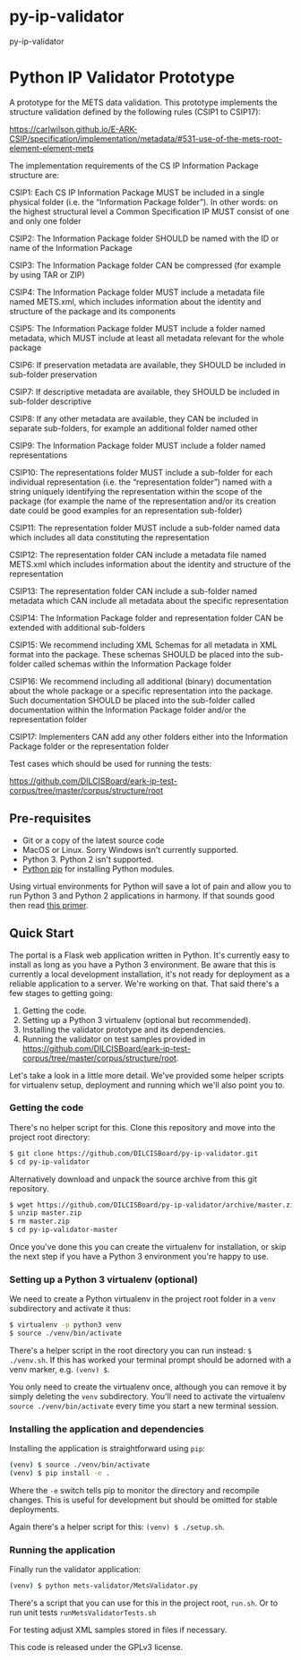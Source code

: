 # py-ip-validator
py-ip-validator

Python IP Validator Prototype
==============================
A prototype for the METS data validation. This prototype implements the structure validation defined by the following rules (CSIP1 to CSIP17):

https://carlwilson.github.io/E-ARK-CSIP/specification/implementation/metadata/#531-use-of-the-mets-root-element-element-mets

The implementation requirements of the CS IP Information Package structure are:

CSIP1: Each CS IP Information Package MUST be included in a single physical folder (i.e. the “Information Package folder”). In other words: on the highest structural level a Common Specification IP MUST consist of one and only one folder

CSIP2: The Information Package folder SHOULD be named with the ID or name of the Information Package

CSIP3: The Information Package folder CAN be compressed (for example by using TAR or ZIP)

CSIP4: The Information Package folder MUST include a metadata file named METS.xml, which includes information about the identity and structure of the package and its components

CSIP5: The Information Package folder MUST include a folder named metadata, which MUST include at least all metadata relevant for the whole package

CSIP6: If preservation metadata are available, they SHOULD be included in sub-folder preservation

CSIP7: If descriptive metadata are available, they SHOULD be included in sub-folder descriptive

CSIP8: If any other metadata are available, they CAN be included in separate sub-folders, for example an additional folder named other

CSIP9: The Information Package folder MUST include a folder named representations

CSIP10: The representations folder MUST include a sub-folder for each individual representation (i.e. the “representation folder”) named with a string uniquely identifying the representation within the scope of the package (for example the name of the representation and/or its creation date could be good examples for an representation sub-folder)

CSIP11: The representation folder MUST include a sub-folder named data which includes all data constituting the representation

CSIP12: The representation folder CAN include a metadata file named METS.xml which includes information about the identity and structure of the representation

CSIP13: The representation folder CAN include a sub-folder named metadata which CAN include all metadata about the specific representation

CSIP14: The Information Package folder and representation folder CAN be extended with additional sub-folders

CSIP15: We recommend including XML Schemas for all metadata in XML format into the package. These schemas SHOULD be placed into the sub-folder called schemas within the Information Package folder

CSIP16: We recommend including all additional (binary) documentation about the whole package or a specific representation into the package. Such documentation SHOULD be placed into the sub-folder called documentation within the Information Package folder and/or the representation folder

CSIP17: Implementers CAN add any other folders either into the Information Package folder or the representation folder

Test cases which should be used for running the tests:

https://github.com/DILCISBoard/eark-ip-test-corpus/tree/master/corpus/structure/root

Pre-requisites
--------------
 - Git or a copy of the latest source code
 - MacOS or Linux. Sorry Windows isn't currently supported.
 - Python 3. Python 2 isn't supported.
 - [Python pip](https://pip.pypa.io/en/stable/) for installing Python modules.

Using virtual environments for Python will save a lot of pain and allow you to
run Python 3 and Python 2 applications in harmony. If that sounds good then read [this primer](http://docs.python-guide.org/en/latest/dev/virtualenvs/).

Quick Start
-----------
The portal is a Flask web application written in Python. It's currently easy to install as long as you have a Python 3 environment. Be aware that this is currently a local development installation, it's not ready for deployment as a reliable application to a server. We're working on that. That said there's a few stages to getting going:
1. Getting the code.
2. Setting up a Python 3 virtualenv (optional but recommended).
3. Installing the validator prototype and its dependencies.
4. Running the validator on test samples provided in https://github.com/DILCISBoard/eark-ip-test-corpus/tree/master/corpus/structure/root.

Let's take a look in a little more detail. We've provided some helper scripts for virtualenv setup, deployment and running which we'll also point you to.

### Getting the code
There's no helper script for this. Clone this repository and move into the project root directory:
````bash
$ git clone https://github.com/DILCISBoard/py-ip-validator.git
$ cd py-ip-validator
````
Alternatively download and unpack the source archive from this git repository.
````bash
$ wget https://github.com/DILCISBoard/py-ip-validator/archive/master.zip
$ unzip master.zip
$ rm master.zip
$ cd py-ip-validator-master
````
Once you've done this you can create the virtualenv for installation, or skip the next step if you have a Python 3 environment you're happy to use.

### Setting up a Python 3 virtualenv (optional)
We need to create a Python virtualenv in the project root folder in a `venv` subdirectory and activate it thus:
````bash
$ virtualenv -p python3 venv
$ source ./venv/bin/activate
````
There's a helper script in the root directory you can run instead:
`$ ./venv.sh`. If this has worked your terminal prompt should be adorned with a venv marker, e.g. `(venv) $`.

You only need to create the virtualenv once, although you can remove it by simply deleting the `venv` subdirectory. You'll need to activate the virtualenv `source ./venv/bin/activate` every time you start a new terminal session.

### Installing the application and dependencies
Installing the application is straightforward using `pip`:
````bash
(venv) $ source ./venv/bin/activate
(venv) $ pip install -e .
````
Where the `-e` switch tells pip to monitor the directory and recompile changes. This is useful for development but should be omitted for stable deployments.

Again there's a helper script for this: `(venv) $ ./setup.sh`.


### Running the application
Finally run the validator application:

````bash
(venv) $ python mets-validator/MetsValidator.py
````
There's a script that you can use for this in the project root, `run.sh`.
Or to run unit tests `runMetsValidatorTests.sh`

For testing adjust XML samples stored in files if necessary.

This code is released under the GPLv3 license.
